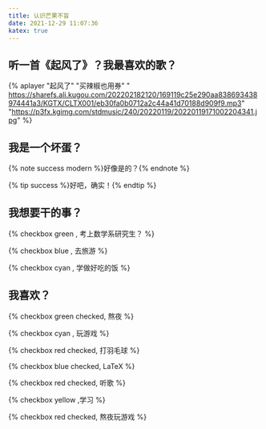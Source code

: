 ```yaml
---
title: 认识芒果不盲
date: 2021-12-29 11:07:36
katex: true
---
```


## 听一首《起风了》？我最喜欢的歌？

{% aplayer "起风了" "买辣椒也用券" " https://sharefs.ali.kugou.com/202202182120/169119c25e290aa838693438974441a3/KGTX/CLTX001/eb30fa0b0712a2c44a41d70188d909f9.mp3" "https://p3fx.kgimg.com/stdmusic/240/20220119/20220119171002204341.jpg"  %}

## 我是一个坏蛋？

{% note success modern %}好像是的？{% endnote %}

{% tip success %}好吧，确实！{% endtip %}

## 我想要干的事？

{% checkbox green , 考上数学系研究生？ %}

{% checkbox blue , 去旅游 %}

{% checkbox cyan , 学做好吃的饭 %}

## 我喜欢？

{% checkbox green checked, 熬夜 %}

{% checkbox cyan , 玩游戏 %}

{% checkbox red checked, 打羽毛球 %}

{% checkbox blue checked, LaTeX %}

{% checkbox red checked, 听歌 %}

{% checkbox yellow ,学习  %}

{% checkbox red checked, 熬夜玩游戏 %}
